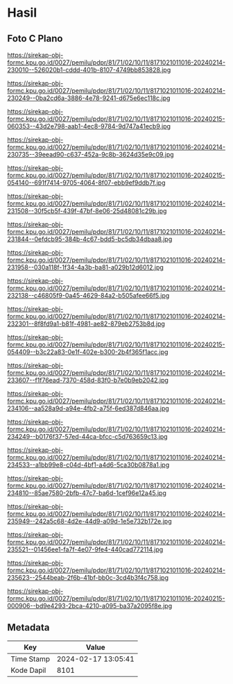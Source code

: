 # Hasil

## Foto C Plano

https://sirekap-obj-formc.kpu.go.id/0027/pemilu/pdpr/81/71/02/10/11/8171021011016-20240214-230010--526020b1-cddd-401b-8107-4749bb853828.jpg

https://sirekap-obj-formc.kpu.go.id/0027/pemilu/pdpr/81/71/02/10/11/8171021011016-20240214-230249--0ba2cd6a-3886-4e78-9241-d675e6ec118c.jpg

https://sirekap-obj-formc.kpu.go.id/0027/pemilu/pdpr/81/71/02/10/11/8171021011016-20240215-060353--43d2e798-aab1-4ec8-9784-9d747a41ecb9.jpg

https://sirekap-obj-formc.kpu.go.id/0027/pemilu/pdpr/81/71/02/10/11/8171021011016-20240214-230735--39eead90-c637-452a-9c8b-3624d35e9c09.jpg

https://sirekap-obj-formc.kpu.go.id/0027/pemilu/pdpr/81/71/02/10/11/8171021011016-20240215-054140--691f7414-9705-4064-8f07-ebb9ef9ddb7f.jpg

https://sirekap-obj-formc.kpu.go.id/0027/pemilu/pdpr/81/71/02/10/11/8171021011016-20240214-231508--30f5cb5f-439f-47bf-8e06-25d48081c29b.jpg

https://sirekap-obj-formc.kpu.go.id/0027/pemilu/pdpr/81/71/02/10/11/8171021011016-20240214-231844--0efdcb95-384b-4c67-bdd5-bc5db34dbaa8.jpg

https://sirekap-obj-formc.kpu.go.id/0027/pemilu/pdpr/81/71/02/10/11/8171021011016-20240214-231958--030a118f-1f34-4a3b-ba81-a029b12d6012.jpg

https://sirekap-obj-formc.kpu.go.id/0027/pemilu/pdpr/81/71/02/10/11/8171021011016-20240214-232138--c46805f9-0a45-4629-84a2-b505afee66f5.jpg

https://sirekap-obj-formc.kpu.go.id/0027/pemilu/pdpr/81/71/02/10/11/8171021011016-20240214-232301--8f8fd9a1-b81f-4981-ae82-879eb2753b8d.jpg

https://sirekap-obj-formc.kpu.go.id/0027/pemilu/pdpr/81/71/02/10/11/8171021011016-20240215-054409--b3c22a83-0e1f-402e-b300-2b4f365f1acc.jpg

https://sirekap-obj-formc.kpu.go.id/0027/pemilu/pdpr/81/71/02/10/11/8171021011016-20240214-233607--f1f76ead-7370-458d-83f0-b7e0b9eb2042.jpg

https://sirekap-obj-formc.kpu.go.id/0027/pemilu/pdpr/81/71/02/10/11/8171021011016-20240214-234106--aa528a9d-a94e-4fb2-a75f-6ed387d846aa.jpg

https://sirekap-obj-formc.kpu.go.id/0027/pemilu/pdpr/81/71/02/10/11/8171021011016-20240214-234249--b0176f37-57ed-44ca-bfcc-c5d763659c13.jpg

https://sirekap-obj-formc.kpu.go.id/0027/pemilu/pdpr/81/71/02/10/11/8171021011016-20240214-234533--a1bb99e8-c04d-4bf1-a4d6-5ca30b0878a1.jpg

https://sirekap-obj-formc.kpu.go.id/0027/pemilu/pdpr/81/71/02/10/11/8171021011016-20240214-234810--85ae7580-2bfb-47c7-ba6d-1cef96e12a45.jpg

https://sirekap-obj-formc.kpu.go.id/0027/pemilu/pdpr/81/71/02/10/11/8171021011016-20240214-235949--242a5c68-4d2e-44d9-a09d-1e5e732b172e.jpg

https://sirekap-obj-formc.kpu.go.id/0027/pemilu/pdpr/81/71/02/10/11/8171021011016-20240214-235521--01456ee1-fa7f-4e07-9fe4-440cad772114.jpg

https://sirekap-obj-formc.kpu.go.id/0027/pemilu/pdpr/81/71/02/10/11/8171021011016-20240214-235623--2544beab-2f6b-41bf-bb0c-3cd4b3f4c758.jpg

https://sirekap-obj-formc.kpu.go.id/0027/pemilu/pdpr/81/71/02/10/11/8171021011016-20240215-000906--bd9e4293-2bca-4210-a095-ba37a2095f8e.jpg


## Metadata

| Key        | Value               |
| ---------- | ------------------- |
| Time Stamp | 2024-02-17 13:05:41 |
| Kode Dapil | 8101                |



